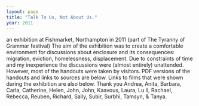 ```yaml
---
layout: page
title: "Talk To Us, Not About Us."
year: 2011
---
```


an exhibition at Fishmarket, Northampton in 2011 (part of The Tyranny of Grammar festival) The aim of the exhibition was to create a comfortable environment for discussions about enclosure and its consequences: migration, eviction, homelessness, displacement. Due to constraints of time and my inexperience the discussions were (almost entirely) unattended. However, most of the handouts were taken by visitors.
PDF versions of the handouts and links to sources are below. Links to films that were shown during the exhibition are also below.
Thank you Andrea, Anita, Barbara, Carla, Catherine, Helen, John, John, Kaavous, Laura, Lu li, Rachael, Rebecca, Reuben, Richard, Sally, Subir, Surbhi, Tamsyn, & Tanya.